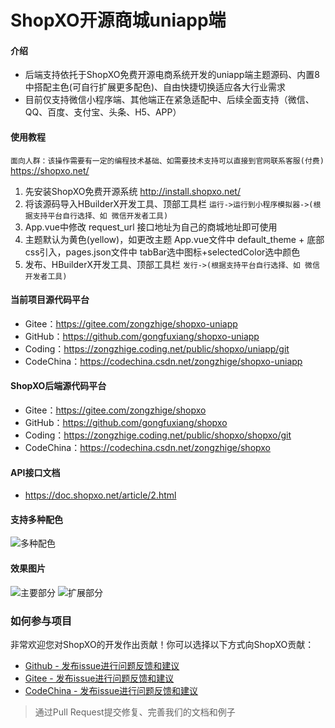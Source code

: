 # ShopXO开源商城uniapp端

#### 介绍
* 后端支持依托于ShopXO免费开源电商系统开发的uniapp端主题源码、内置8中搭配主色(可自行扩展更多配色)、自由快捷切换适应各大行业需求
* 目前仅支持微信小程序端、其他端正在紧急适配中、后续全面支持（微信、QQ、百度、支付宝、头条、H5、APP）


#### 使用教程
`面向人群：该操作需要有一定的编程技术基础、如需要技术支持可以直接到官网联系客服(付费)` https://shopxo.net/
1. 先安装ShopXO免费开源系统 http://install.shopxo.net/
2. 将该源码导入HBuilderX开发工具、顶部工具栏 `运行->运行到小程序模拟器->(根据支持平台自行选择、如 微信开发者工具)`
3. App.vue中修改 request_url 接口地址为自己的商城地址即可使用
4. 主题默认为黄色(yellow)，如更改主题 App.vue文件中 default_theme + 底部css引入，pages.json文件中 tabBar选中图标+selectedColor选中颜色
5. 发布、HBuilderX开发工具、顶部工具栏 `发行->(根据支持平台自行选择、如 微信开发者工具)`

#### 当前项目源代码平台
* Gitee：https://gitee.com/zongzhige/shopxo-uniapp
* GitHub：https://github.com/gongfuxiang/shopxo-uniapp
* Coding：https://zongzhige.coding.net/public/shopxo/uniapp/git
* CodeChina：https://codechina.csdn.net/zongzhige/shopxo-uniapp

#### ShopXO后端源代码平台
* Gitee：https://gitee.com/zongzhige/shopxo
* GitHub：https://github.com/gongfuxiang/shopxo
* Coding：https://zongzhige.coding.net/public/shopxo/shopxo/git
* CodeChina：https://codechina.csdn.net/zongzhige/shopxo

#### API接口文档
* https://doc.shopxo.net/article/2.html

#### 支持多种配色
![多种配色](https://images.gitee.com/uploads/images/2021/1023/120323_b21ab261_488475.jpeg "配色.jpg")

#### 效果图片
![主要部分](https://images.gitee.com/uploads/images/2021/1023/120416_6b1ee3da_488475.jpeg "主要部分.jpg")
![扩展部分](https://images.gitee.com/uploads/images/2021/1023/120432_e23e02dd_488475.jpeg "扩展部分.jpg")

### 如何参与项目
非常欢迎您对ShopXO的开发作出贡献！你可以选择以下方式向ShopXO贡献：
- [Github - 发布issue进行问题反馈和建议](https://github.com/gongfuxiang/shopxo-uniapp/pulls)
- [Gitee - 发布issue进行问题反馈和建议](https://gitee.com/zongzhige/shopxo-uniapp/pulls)
- [CodeChina - 发布issue进行问题反馈和建议](https://codechina.csdn.net/zongzhige/shopxo-uniapp/merge_requests)
> 通过Pull Request提交修复、完善我们的文档和例子